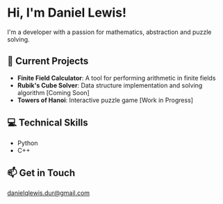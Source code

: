 # Hi, I'm Daniel Lewis!
I'm a developer with a passion for mathematics, abstraction and puzzle solving.

## 🔭 Current Projects
- **Finite Field Calculator**: A tool for performing arithmetic in finite fields 
- **Rubik's Cube Solver**: Data structure implementation and solving algorithm [Coming Soon]
- **Towers of Hanoi**: Interactive puzzle game [Work in Progress]

## 💻 Technical Skills
- Python
- C++

## 📫 Get in Touch
danielqlewis.dur@gmail.com
